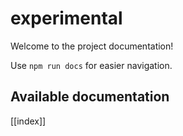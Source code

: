# experimental

Welcome to the project documentation!

Use `npm run docs` for easier navigation.

## Available documentation

[[index]]
